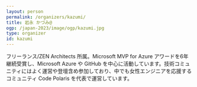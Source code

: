 ```yaml
---
layout: person
permalink: /organizers/kazumi/
title: 岩永 かづみ@
ogp: /japan-2023/image/ogp/kazumi.jpg
type: organizer
id: kazumi
---
```

フリーランス/ZEN Architects 所属。Microsoft MVP for Azure アワードを6年継続受賞し、Microsoft Azure や GitHub を中心に活動しています。技術コミュニティにはよく運営や登壇含め参加しており、中でも女性エンジニアを応援するコミュニティ Code Polaris を代表で運営しています。
